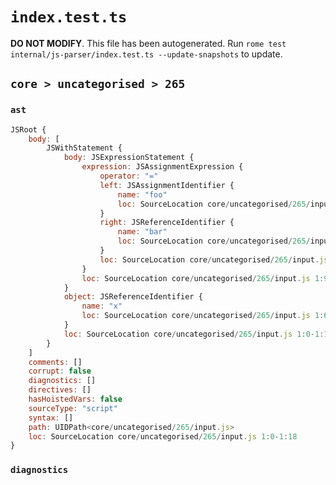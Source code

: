 # `index.test.ts`

**DO NOT MODIFY**. This file has been autogenerated. Run `rome test internal/js-parser/index.test.ts --update-snapshots` to update.

## `core > uncategorised > 265`

### `ast`

```javascript
JSRoot {
	body: [
		JSWithStatement {
			body: JSExpressionStatement {
				expression: JSAssignmentExpression {
					operator: "="
					left: JSAssignmentIdentifier {
						name: "foo"
						loc: SourceLocation core/uncategorised/265/input.js 1:9-1:12 (foo)
					}
					right: JSReferenceIdentifier {
						name: "bar"
						loc: SourceLocation core/uncategorised/265/input.js 1:15-1:18 (bar)
					}
					loc: SourceLocation core/uncategorised/265/input.js 1:9-1:18
				}
				loc: SourceLocation core/uncategorised/265/input.js 1:9-1:18
			}
			object: JSReferenceIdentifier {
				name: "x"
				loc: SourceLocation core/uncategorised/265/input.js 1:6-1:7 (x)
			}
			loc: SourceLocation core/uncategorised/265/input.js 1:0-1:18
		}
	]
	comments: []
	corrupt: false
	diagnostics: []
	directives: []
	hasHoistedVars: false
	sourceType: "script"
	syntax: []
	path: UIDPath<core/uncategorised/265/input.js>
	loc: SourceLocation core/uncategorised/265/input.js 1:0-1:18
}
```

### `diagnostics`

```

```
